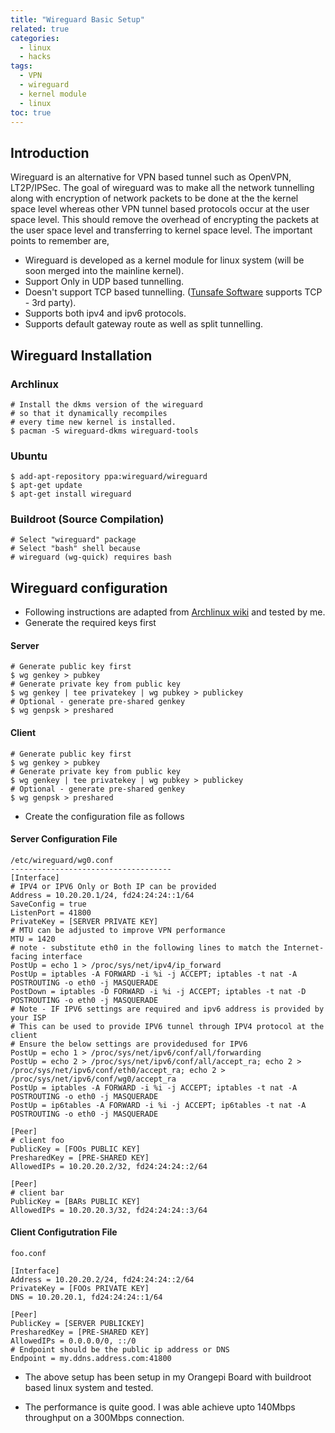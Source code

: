 ```yaml
---
title: "Wireguard Basic Setup"
related: true
categories:
  - linux
  - hacks
tags:
  - VPN
  - wireguard
  - kernel module
  - linux
toc: true  
---
```


## Introduction

Wireguard is an alternative for VPN based tunnel such as OpenVPN, LT2P/IPSec.
The goal of wireguard was to make all the network tunnelling along with encryption of network packets to be done at the the kernel space level whereas other VPN tunnel based protocols occur at the user space level.
This should remove the overhead of encrypting the packets at the user space level and transferring to kernel space level. The important points to remember are,

* Wireguard is developed as a kernel module for linux system (will be soon merged into the mainline kernel).
* Support Only in UDP based tunnelling.
* Doesn't support TCP based tunnelling. ([Tunsafe Software](https://github.com/TunSafe/TunSafe) supports TCP - 3rd party).
* Supports both ipv4 and ipv6 protocols.
* Supports default gateway route as well as split tunnelling.

## Wireguard Installation

### Archlinux

```shell
# Install the dkms version of the wireguard
# so that it dynamically recompiles
# every time new kernel is installed.
$ pacman -S wireguard-dkms wireguard-tools
```

### Ubuntu

```shell
$ add-apt-repository ppa:wireguard/wireguard
$ apt-get update
$ apt-get install wireguard
```

### Buildroot (Source Compilation)

```shell
# Select "wireguard" package
# Select "bash" shell because
# wireguard (wg-quick) requires bash
```

## Wireguard configuration
* Following instructions are adapted from [Archlinux wiki](https://wiki.archlinux.org/index.php/WireGuard) and tested by me.
* Generate the required keys first

#### Server

```shell
# Generate public key first
$ wg genkey > pubkey
# Generate private key from public key
$ wg genkey | tee privatekey | wg pubkey > publickey
# Optional - generate pre-shared genkey
$ wg genpsk > preshared
```

#### Client

```shell
# Generate public key first
$ wg genkey > pubkey
# Generate private key from public key
$ wg genkey | tee privatekey | wg pubkey > publickey
# Optional - generate pre-shared genkey
$ wg genpsk > preshared
```

* Create the configuration file as follows

#### Server Configuration File

```shell
/etc/wireguard/wg0.conf
------------------------------------
[Interface]
# IPV4 or IPV6 Only or Both IP can be provided
Address = 10.20.20.1/24, fd24:24:24::1/64
SaveConfig = true
ListenPort = 41800
PrivateKey = [SERVER PRIVATE KEY]
# MTU can be adjusted to improve VPN performance
MTU = 1420
# note - substitute eth0 in the following lines to match the Internet-facing interface
PostUp = echo 1 > /proc/sys/net/ipv4/ip_forward
PostUp = iptables -A FORWARD -i %i -j ACCEPT; iptables -t nat -A POSTROUTING -o eth0 -j MASQUERADE
PostDown = iptables -D FORWARD -i %i -j ACCEPT; iptables -t nat -D POSTROUTING -o eth0 -j MASQUERADE
# Note - IF IPV6 settings are required and ipv6 address is provided by your ISP
# This can be used to provide IPV6 tunnel through IPV4 protocol at the client
# Ensure the below settings are providedused for IPV6
PostUp = echo 1 > /proc/sys/net/ipv6/conf/all/forwarding
PostUp = echo 2 > /proc/sys/net/ipv6/conf/all/accept_ra; echo 2 > /proc/sys/net/ipv6/conf/eth0/accept_ra; echo 2 > /proc/sys/net/ipv6/conf/wg0/accept_ra
PostUp = iptables -A FORWARD -i %i -j ACCEPT; iptables -t nat -A POSTROUTING -o eth0 -j MASQUERADE
PostUp = ip6tables -A FORWARD -i %i -j ACCEPT; ip6tables -t nat -A POSTROUTING -o eth0 -j MASQUERADE

[Peer]
# client foo
PublicKey = [FOOs PUBLIC KEY]
PresharedKey = [PRE-SHARED KEY]
AllowedIPs = 10.20.20.2/32, fd24:24:24::2/64

[Peer]
# client bar
PublicKey = [BARs PUBLIC KEY]
AllowedIPs = 10.20.20.3/32, fd24:24:24::3/64
```

#### Client Configutration File

```shell
foo.conf

[Interface]
Address = 10.20.20.2/24, fd24:24:24::2/64
PrivateKey = [FOOs PRIVATE KEY]
DNS = 10.20.20.1, fd24:24:24::1/64

[Peer]
PublicKey = [SERVER PUBLICKEY]
PresharedKey = [PRE-SHARED KEY]
AllowedIPs = 0.0.0.0/0, ::/0
# Endpoint should be the public ip address or DNS
Endpoint = my.ddns.address.com:41800
```

* The above setup has been setup in my Orangepi Board with buildroot based linux system and tested.

* The performance is quite good. I was able achieve upto 140Mbps throughput on a 300Mbps connection.
